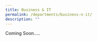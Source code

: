 ```yaml
---
title: Business & IT
permalink: /departments/business-n-it/
description: ""
---
```

Coming Soon.....